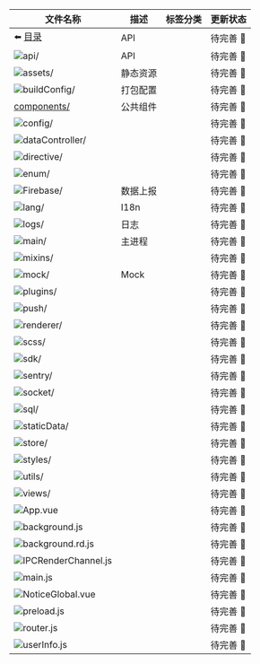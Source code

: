 | 文件名称                                        | 描述     | 标签分类 | 更新状态       |
| ----------------------------------------------- | -------- | -------- | -------------- |
| :arrow_left: [目录](/router/)                   | API      |          | 待完善 :punch: |
| ![api/](/router/src/api/)                       | API      |          | 待完善 :punch: |
| ![assets/](/router/src/assets/)                 | 静态资源 |          | 待完善 :punch: |
| ![buildConfig/](/router/src/buildConfig/)       | 打包配置 |          | 待完善 :punch: |
| [components/](/router/src/components/)          | 公共组件 |          | 待完善 :punch: |
| ![config/](/router/src/config/)                 |          |          | 待完善 :punch: |
| ![dataController/](/router/src/dataController/) |          |          | 待完善 :punch: |
| ![directive/](/router/src/directive/)           |          |          | 待完善 :punch: |
| ![enum/](/router/src/enum/)                     |          |          | 待完善 :punch: |
| ![Firebase/](/router/src/Firebase/)             | 数据上报 |          | 待完善 :punch: |
| ![lang/](/router/src/lang/)                     | I18n     |          | 待完善 :punch: |
| ![logs/](/router/src/logs/)                     | 日志     |          | 待完善 :punch: |
| ![main/](/router/src/main/)                     | 主进程   |          | 待完善 :punch: |
| ![mixins/](/router/src/mixins/)                 |          |          | 待完善 :punch: |
| ![mock/](/router/src/mock/)                     | Mock     |          | 待完善 :punch: |
| ![plugins/](/router/src/plugins/)               |          |          | 待完善 :punch: |
| ![push/](/router/src/push/)                     |          |          | 待完善 :punch: |
| ![renderer/](/router/src/renderer/)             |          |          | 待完善 :punch: |
| ![scss/](/router/src/scss/)                     |          |          | 待完善 :punch: |
| ![sdk/](/router/src/sdk/)                       |          |          | 待完善 :punch: |
| ![sentry/](/router/src/sentry/)                 |          |          | 待完善 :punch: |
| ![socket/](/router/src/socket/)                 |          |          | 待完善 :punch: |
| ![sql/](/router/src/sql/)                       |          |          | 待完善 :punch: |
| ![staticData/](/router/src/staticData/)         |          |          | 待完善 :punch: |
| ![store/](/router/src/store/)                   |          |          | 待完善 :punch: |
| ![styles/](/router/src/styles/)                 |          |          | 待完善 :punch: |
| ![utils/](/router/src/utils/)                   |          |          | 待完善 :punch: |
| ![views/](/router/src/views/)                   |          |          | 待完善 :punch: |
| ![App.vue](/router/src/)                        |          |          | 待完善 :punch: |
| ![background.js](/router/src/)                  |          |          | 待完善 :punch: |
| ![background.rd.js](/router/src/)               |          |          | 待完善 :punch: |
| ![IPCRenderChannel.js](/router/src/)            |          |          | 待完善 :punch: |
| ![main.js](/router/src/)                        |          |          | 待完善 :punch: |
| ![NoticeGlobal.vue](/router/src/)               |          |          | 待完善 :punch: |
| ![preload.js](/router/src/)                     |          |          | 待完善 :punch: |
| ![router.js](/router/src/)                      |          |          | 待完善 :punch: |
| ![userInfo.js](/router/src/)                    |          |          | 待完善 :punch: |
